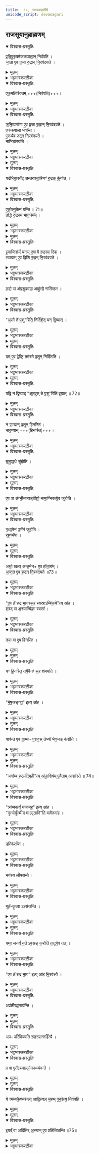 ```yaml
---
title:  १०, त्र्यम्बकहवींषि
unicode_script: devanagari
---
```

## राजसूयानुब्राह्मणम्‌
<details open><summary>विश्वास-प्रस्तुतिः</summary>

प्र॒ति॒पू॒रु॒षमेक॑कपाला॒न् निर्व॑पति ।  
जा॒ता ए॒व प्र॒जा रु॒द्रान् नि॒रव॑दयते ।
</details>

<details><summary>मूलम्</summary>

प्र॒ति॒पू॒रु॒षमेक॑कपाला॒न् निर्व॑पति ।  
जा॒ता ए॒व प्र॒जा रु॒द्रान् नि॒रव॑दयते ।
</details>

<details><summary>भट्टभास्करटीका</summary>

1 प्रतिपूरुषमित्यादि ॥ यावन्तो यजमानस्य गृह्या जनास्तावत  एककपालान्निर्वपति । 'यथार्थेयदव्ययम्' इति वीप्सायामव्ययीभावः । निरवदयते रुद्रसकाशान्निष्कृष्यावस्थाप्य रक्षति  ।
</details>

<details open><summary>विश्वास-प्रस्तुतिः</summary>

एक॒मति॑रिक्तम् +++(निर्वपति)+++।  
</details>

<details><summary>मूलम्</summary>

एक॒मति॑रिक्तम् +++(निर्वपति)+++।  
</details>

<details><summary>भट्टभास्करटीका</summary>

एकमतिरिक्तमिति । निर्वपतीत्येव ।
</details>

<details open><summary>विश्वास-प्रस्तुतिः</summary>

ज॒नि॒ष्यमा॑णा ए॒व प्र॒जा रु॒द्रान् नि॒रव॑दयते ।  
एक॑कपाला भवन्ति ।  
ए॒क॒धैव रु॒द्रन् नि॒रव॑दयते ।   
नाभिघा॑रयति ।  
</details>

<details><summary>मूलम्</summary>

ज॒नि॒ष्यमा॑णा ए॒व प्र॒जा रु॒द्रान् नि॒रव॑दयते ।  
एक॑कपाला भवन्ति ।  
ए॒क॒धैव रु॒द्रन् नि॒रव॑दयते ।   
नाभिघा॑रयति ।  
</details>

<details><summary>भट्टभास्करटीका</summary>

एकधैवेति । एकेनैव प्रकारेणनपुनरावृत्त्या रुद्रं  देवतान्तरसकाशान्निष्कृष्य अवस्थाय तर्पयति ॥
</details>


<details><summary>मूलम्</summary>

यद॑भिघा॒रये᳚त् ।
अ॒न्त॒र॒व॒चा॒रिणꣳ॑ रु॒द्रङ्कु॑र्यात् ।
</details>

<details open><summary>विश्वास-प्रस्तुतिः</summary>

यद॑भिघा॒रये᳚द् अन्तरवचा॒रिणꣳ॑ रु॒द्रङ् कु॑र्यात् ।
</details>

<details><summary>मूलम्</summary>

यद॑भिघा॒रये᳚द् अन्तरवचा॒रिणꣳ॑ रु॒द्रङ् कु॑र्यात् ।
</details>

<details><summary>भट्टभास्करटीका</summary>

2 अन्तरवचारिणमिति ॥ आभ्यन्तरमनुप्रविश्यानिष्टाचरणशीलं  कुर्यात् । स्निग्धत्वादेनं नमुञ्चेत्ततश्चप्रजानश्येयुः ॥
</details>

<details open><summary>विश्वास-प्रस्तुतिः</summary>

ए॒को॒ल्मु॒केन॑ यन्ति ॥ 71॥  
तद्धि रु॒द्रस्य॑ भाग॒धेय᳚म् ।  
</details>

<details><summary>मूलम्</summary>

ए॒को॒ल्मु॒केन॑ यन्ति ॥ 71॥  
तद्धि रु॒द्रस्य॑ भाग॒धेय᳚म् ।  
</details>

<details><summary>भट्टभास्करटीका</summary>

3 एकोल्मुकेनेति ॥ दक्षिणाग्नेरादाय । तद्धि रुद्रस्य भागधेयं भजनीयम् एकत्वसामान्यात् ।
</details>


<details><summary>मूलम्</summary>

इ॒मान्दिश॑य्ँयन्ति ।
ए॒षा वै रु॒द्रस्य॒ दिक् ।
</details>

<details open><summary>विश्वास-प्रस्तुतिः</summary>

इ॒मान्दिश॑य्ँ यन्त्य्  ए॒षा वै रु॒द्रस्य॒ दिक् ।  
स्वाया॑म् ए॒व दि॒शि रु॒द्रन् नि॒रव॑दयते ।
</details>

<details><summary>मूलम्</summary>

इ॒मान्दिश॑य्ँ यन्त्य्  ए॒षा वै रु॒द्रस्य॒ दिक् ।  
स्वाया॑म् ए॒व दि॒शि रु॒द्रन् नि॒रव॑दयते ।
</details>

<details><summary>भट्टभास्करटीका</summary>

इमामिति । उत्तरपूर्वाम् ॥
</details>

<details open><summary>विश्वास-प्रस्तुतिः</summary>

रु॒द्रो वा अ॑प॒शुका॑या॒ आहु॑त्यै॒ नाति॑ष्ठत ।  
</details>

<details><summary>मूलम्</summary>

रु॒द्रो वा अ॑प॒शुका॑या॒ आहु॑त्यै॒ नाति॑ष्ठत ।  
</details>

<details><summary>भट्टभास्करटीका</summary>

4 रुद्रोवा इत्यादि  ॥ तादृशाहुत्यर्थं आत्मानं न प्रकाशयति । 'प्रकाशनस्थेयाख्ययोश्च' इत्यात्मनेपदम् ।
</details>

<details open><summary>विश्वास-प्रस्तुतिः</summary>

"अ॒सौ ते॑ प॒शु"रिति॒ निर्दि॑शे॒द् यन् द्वि॒ष्यात् ।  
</details>

<details><summary>मूलम्</summary>

"अ॒सौ ते॑ प॒शु"रिति॒ निर्दि॑शे॒द् यन् द्वि॒ष्यात् ।  
</details>

<details><summary>भट्टभास्करटीका</summary>

तस्य नाम देवदत्तादिकं द्विषन्तं  असौ तव पशुरिति नाम् नानिर्दिशेत् ।
</details>


<details><summary>मूलम्</summary>

यमे॒व द्वेष्टि॑ ।
तम॑स्मै प॒शुन्निर्दि॑शति ।
</details>

<details open><summary>विश्वास-प्रस्तुतिः</summary>

यम् ए॒व द्वेष्टि॒ तम॑स्मै प॒शुन् निर्दि॑शति ।  
</details>

<details><summary>मूलम्</summary>

यम् ए॒व द्वेष्टि॒ तम॑स्मै प॒शुन् निर्दि॑शति ।  
</details>

<details><summary>भट्टभास्करटीका</summary>

सद्वेष्योऽस्मै पशुत्वेन निर्दिष्टो भवति ।
</details>


<details><summary>मूलम्</summary>

यदि॒ न द्वि॒ष्यात् ।
आ॒खुस्ते॑ प॒शुरिति॑ ब्रूयात् ॥ 72॥   
</details>

<details open><summary>विश्वास-प्रस्तुतिः</summary>

यदि॒ न द्वि॒ष्याद् "आ॒खुस् ते॑ प॒शु"रिति॑ ब्रूयात् ॥ 72॥  
</details>

<details><summary>मूलम्</summary>

यदि॒ न द्वि॒ष्याद् "आ॒खुस् ते॑ प॒शु"रिति॑ ब्रूयात् ॥ 72॥  
</details>

<details><summary>भट्टभास्करटीका</summary>

अथयदिकश्चित्नद्विष्यात्आखुस्तेपशुरिति ब्रूयात् ।
</details>

<details open><summary>विश्वास-प्रस्तुतिः</summary>

न ग्रा॒म्यान् प॒शून् हि॒नस्ति॑ ।  
नार॒ण्यान् +++(हिनस्ति)+++।
</details>

<details><summary>मूलम्</summary>

न ग्रा॒म्यान् प॒शून् हि॒नस्ति॑ ।  
नार॒ण्यान् +++(हिनस्ति)+++।
</details>

<details><summary>भट्टभास्करटीका</summary>

ततस्तावतातृप्तः किञ्चिदपिपशुं नहिनस्ति ॥
</details>

<details open><summary>विश्वास-प्रस्तुतिः</summary>

च॒तु॒ष्प॒थे जु॑होति ।  
</details>

<details><summary>मूलम्</summary>

च॒तु॒ष्प॒थे जु॑होति ।  
</details>

<details><summary>भट्टभास्करटीका</summary>

5 चतुष्पथ इति ॥ चक्षुष्पथेउल्मुकं निधायेत्येके । विकल्पइत्यन्ये ।
</details>


<details><summary>मूलम्</summary>

ए॒ष वा अ॑ग्नी॒नाम् पड्बी॑शो॒ नाम॑ ।
अ॒ग्नि॒वत्ये॒व जु॑होति ।
</details>

<details open><summary>विश्वास-प्रस्तुतिः</summary>

ए॒ष वा अ॑ग्नी॒नाम्पड्बी॑शो॒ नामा॒ग्निवत्ये॒व जु॑होति ।  
</details>

<details><summary>मूलम्</summary>

ए॒ष वा अ॑ग्नी॒नाम्पड्बी॑शो॒ नामा॒ग्निवत्ये॒व जु॑होति ।  
</details>

<details><summary>भट्टभास्करटीका</summary>

पड्बीश इति । अग्नीनां पत्सु ह िप्रदेयः  यत्र पुनः पुनराधावन्ति । पत्सु प्रविष्टः पड्बीश इति पृषोदरादिः । अश्वानां संदानस्थानं  पड्बीश इत्येके । तस्मात्  अग्निवत िअग्नियुक्तेहुतं भवति ।
</details>

<details open><summary>विश्वास-प्रस्तुतिः</summary>

म॒ध्य॒मेन॑ प॒र्णेन॑ जुहोति ।        
स्रुग्घ्ये॑षा ।    
</details>

<details><summary>मूलम्</summary>

म॒ध्य॒मेन॑ प॒र्णेन॑ जुहोति ।        
स्रुग्घ्ये॑षा ।    
</details>


<details><summary>मूलम्</summary>

अथो॒ खलु॑ ।
अ॒न्त॒मेनै॒व हो॑त॒व्य᳚म् ।
</details>

<details open><summary>विश्वास-प्रस्तुतिः</summary>

अथो॒ खल्व् अन्त॒मेन+ ए॒व हो॑त॒व्य᳚म् ।    
अ॒न्त॒त ए॒व रु॒द्रन् नि॒रव॑दयते ॥73॥  
</details>

<details><summary>मूलम्</summary>

अथो॒ खल्व् अन्त॒मेन+ ए॒व हो॑त॒व्य᳚म् ।    
अ॒न्त॒त ए॒व रु॒द्रन् नि॒रव॑दयते ॥73॥  
</details>

<details><summary>भट्टभास्करटीका</summary>

मध्यमेनेत्यादि । गतम् ॥
</details>

<details open><summary>विश्वास-प्रस्तुतिः</summary>

"ए॒ष ते॑ रुद्र भा॒गस्स॒ह स्वस्राऽम्बि॑क॒ये"त्य् आ॑ह ।    
श॒रद् वा अ॒स्याम्बि॑का॒ स्वसा᳚ ।
</details>

<details><summary>मूलम्</summary>

"ए॒ष ते॑ रुद्र भा॒गस्स॒ह स्वस्राऽम्बि॑क॒ये"त्य् आ॑ह ।    
श॒रद् वा अ॒स्याम्बि॑का॒ स्वसा᳚ ।
</details>

<details><summary>भट्टभास्करटीका</summary>

6 शरद्वा इत्यादि  ॥ अत्रप्रधानहोममन्त्रे- सहस्वस्राऽम्बिकयाभागं जुषस्वेत्युच्यते । शरत्हिंसा । शॄहिं सायां  , 'शॄदृभसोदिः ' इत्यदिप्रत्ययः । ऋतुविशेषः शरत् ।
</details>

<details open><summary>विश्वास-प्रस्तुतिः</summary>

तया॒ वा ए॒ष हि॑नस्ति ।    
</details>

<details><summary>मूलम्</summary>

तया॒ वा ए॒ष हि॑नस्ति ।    
</details>


<details><summary>मूलम्</summary>

यꣳ हि॒नस्ति॑ ।
तयै॒वैनꣳ॑ स॒ह श॑मयति ।
</details>

<details open><summary>विश्वास-प्रस्तुतिः</summary>

यꣳ हि॒नस्ति॒  तयै॒वैनꣳ॑ स॒ह श॑मयति ।    
</details>

<details><summary>मूलम्</summary>

यꣳ हि॒नस्ति॒  तयै॒वैनꣳ॑ स॒ह श॑मयति ।    
</details>

<details><summary>भट्टभास्करटीका</summary>

सा खलु रोगबहुलत्वात्सर्वप्रजा हिनस्ति । तस्मादस्य देवस्य हिंसितुः सहचारिणी । शरद्रूपिकयावातया सहचारिण्या हिनस्ति प्रजाः । यदाह- 'तया वा एष हिनस्ति' इयं  दुर्वृत्तादिकं  हिनस्ति । तस्मात् 'सहस्वस्रा' इति वचनात्तयासहएनं  देवं शमयति । प्रदर्शनार्थचेदं शरल्लक्षणसहचारिणीनां  शक्तीनाम् । तत्र  त्र्यम्बकानां  शरत्प्रीत्या तामेव प्रदर्शयति ॥
</details>

<details open><summary>विश्वास-प्रस्तुतिः</summary>

"भे॒ष॒जङ्गव॒" इत्य् आ॑ह ।    
</details>

<details><summary>मूलम्</summary>

"भे॒ष॒जङ्गव॒" इत्य् आ॑ह ।    
</details>

<details><summary>भट्टभास्करटीका</summary>

7 भेषजं गवइति ॥ चतुष्पथमग्निं  परिषिञ्चति ।
</details>


<details><summary>मूलम्</summary>

याव॑न्त ए॒व ग्रा॒म्याᳶ प॒शवः॑ ।
तेभ्यो॑ भेष॒जङ्क॑रोति ।
</details>

<details open><summary>विश्वास-प्रस्तुतिः</summary>

याव॑न्त ए॒व ग्रा॒म्याᳶ प॒शव॒स् तेभ्यो॑ भेष॒जङ् क॑रोति ।   
</details>

<details><summary>मूलम्</summary>

याव॑न्त ए॒व ग्रा॒म्याᳶ प॒शव॒स् तेभ्यो॑ भेष॒जङ् क॑रोति ।   
</details>

<details><summary>भट्टभास्करटीका</summary>

यावन्तइति । 'गवेश्वाय' इत्यादि यथामन्त्र आहतथासर्वेभ्यः पशुभ्योभेषजं  करोतियथाशरन्नहिनस्ति ॥
</details>


<details><summary>मूलम्</summary>

अवा᳚म्ब रु॒द्रम॑दिम॒हीत्या॑ह ।
आ॒शिष॑मे॒वैतामाशा᳚स्ते ॥ 74॥  
</details>

<details open><summary>विश्वास-प्रस्तुतिः</summary>

"अवा᳚म्ब रु॒द्रम॑दिम॒ही"त्य् आ॑हा॒शिष॑म् ए॒वैताम् आशा᳚स्ते ॥ 74॥  
</details>

<details><summary>मूलम्</summary>

"अवा᳚म्ब रु॒द्रम॑दिम॒ही"त्य् आ॑हा॒शिष॑म् ए॒वैताम् आशा᳚स्ते ॥ 74॥  
</details>

<details><summary>भट्टभास्करटीका</summary>

8 अवाम्बरुद्रमिति यजमानोजपति ॥ आशिषमिति । 'यथानः श्रेयसस्करत्'33 इत्यादि  कामाशिषमनेन आशास्तेलभतेचतथाताम् ॥
</details>

<details open><summary>विश्वास-प्रस्तुतिः</summary>

"त्र्य॑म्बकय्ँ यजामह॒" इत्य् आ॑ह ।    
"मृ॒त्योर्मु॑ख्षीय॒ माऽमृता॒दि"ति॒ वावैतदा॑ह ।  
</details>

<details><summary>मूलम्</summary>

"त्र्य॑म्बकय्ँ यजामह॒" इत्य् आ॑ह ।    
"मृ॒त्योर्मु॑ख्षीय॒ माऽमृता॒दि"ति॒ वावैतदा॑ह ।  
</details>

<details><summary>भट्टभास्करटीका</summary>

9 त्र्यम्बकमिति अग्निं  परियन्ति ॥ अस्य मन्त्रस्य तात्पर्यमाह- मृत्योरिति  । मृत्योर्मुक्षीय मुक्तो भूयासं  अमृतात्मा मुक्षीयेत्येतदयं मन्त्रः प्राधान्येन  एतदाह इत्यर्थः ॥
</details>

<details open><summary>विश्वास-प्रस्तुतिः</summary>

उत्कि॑रन्ति ।    
</details>

<details><summary>मूलम्</summary>

उत्कि॑रन्ति ।    
</details>

<details><summary>भट्टभास्करटीका</summary>

10 उत्किरन्तीति ॥ ऊर्ध्वान्पुरोडाशानुदस्यन्ति ।
</details>

<details open><summary>विश्वास-प्रस्तुतिः</summary>

भग॑स्य लीफ्सन्ते ।   
</details>

<details><summary>मूलम्</summary>

भग॑स्य लीफ्सन्ते ।   
</details>

<details><summary>भट्टभास्करटीका</summary>

भगस्येति चतुर्थ्यर्थे षष्ठी । भगाय ऐश्वर्याय तान्पततोलीप्सन्तेलब्धुमिच्छन्ति गृह्णन्ति । छान्दसं दीर्घत्वम् । तस्मात्भगस्यभगायवालिप्सतिअपादत्ते । केचिदाहुः - उत्किरन्तीत्ययं फलस्तुतिरिति  । यउत्किरन्तितत्भगस्यलीप्सन्ते ऐश्वर्यमेवतल्लब्धुमिच्छन्तीति । ऐश्वर्यस्थानीयात्तान्ग्रहीतुमुत्किरन्तीति । तस्माद्भगस्ययोलिप्सेततान्पततोगृह्णातीतिशेषः ॥
</details>

<details open><summary>विश्वास-प्रस्तुतिः</summary>

मूते॑-कृ॒त्वा ऽऽस॑जन्ति ।    
</details>

<details><summary>मूलम्</summary>

मूते॑-कृ॒त्वा ऽऽस॑जन्ति ।    
</details>

<details><summary>भट्टभास्करटीका</summary>

11 मूतेकृत्वेति ॥ मूते कृत्वा मूतस्थान्कृत्वा रुद्रार्थं शुष्कस्थाण्वादौ आसजन्ति आबध्नन्ति ।
</details>


<details><summary>मूलम्</summary>

यथा॒ जन॑य्ँय॒ते॑ऽव॒सङ्क॒रोति॑ ।
ता॒दृगे॒व तत् ।
</details>

<details open><summary>विश्वास-प्रस्तुतिः</summary>

यथा॒ जन॑य्ँ य॒ते॑ ऽव॒सङ् क॒रोति॑ ता॒दृगे॒व तत् ।  
</details>

<details><summary>मूलम्</summary>

यथा॒ जन॑य्ँ य॒ते॑ ऽव॒सङ् क॒रोति॑ ता॒दृगे॒व तत् ।  
</details>

<details><summary>भट्टभास्करटीका</summary>

यथाजनं जनपदादिकं यते गन्तुं प्रवृत्ताय अवसं पाथेयान्नं करोति, तादृक्तत्इति जानीयात् । यातेः शतरि'शतुरनुमः ' इति चतुर्थ्या उदात्तत्वम् । 'स्वरितोवाऽनुदात्तेपदादौ' इति तस्यसं हितायां स्वरितत्वम् ॥
</details>

<details open><summary>विश्वास-प्रस्तुतिः</summary>

"ए॒ष ते॑ रुद्र भा॒ग" इत्य् आ॑ह नि॒रव॑त्त्यै ।    
</details>

<details><summary>मूलम्</summary>

"ए॒ष ते॑ रुद्र भा॒ग" इत्य् आ॑ह नि॒रव॑त्त्यै ।    
</details>

<details><summary>भट्टभास्करटीका</summary>

12 एष ते रुद्र भाग इत्यासञ्जनमन्त्रः ॥ निरवत्त्यै इति । निष्कृष्यपृथक्त्वेनभागप्रदानार्थम् । निरवपूर्वाद्ददातेः क्तिनि 'अचउपसर्गात्तः ' इति तादेशः । 'तादौच' इत्यनन्तरस्यगतेः प्रकृतिस्वरत्वम् ।
</details>

<details open><summary>विश्वास-प्रस्तुतिः</summary>

अप्र॑तीख्ष॒माय॑न्ति ।    
</details>

<details><summary>मूलम्</summary>

अप्र॑तीख्ष॒माय॑न्ति ।    
</details>


<details><summary>मूलम्</summary>

अ॒पᳶ परि॑षिञ्चति ।
रु॒द्रस्या॒न्तर्हि॑त्यै ।
</details>

<details open><summary>विश्वास-प्रस्तुतिः</summary>

अ॒पᳶ परि॑षिञ्चति रु॒द्रस्या॒न्तर्हि॑त्यै ।  
</details>

<details><summary>मूलम्</summary>

अ॒पᳶ परि॑षिञ्चति रु॒द्रस्या॒न्तर्हि॑त्यै ।  
</details>

<details><summary>भट्टभास्करटीका</summary>

अप्रतीक्षं अपुनर्निरीक्षणं  आयन्ति आगच्छन्ति चतुष्पथात् । अपः परिषिञ्चतिरुद्रस्यान्तर्हित्यै अन्तर्धानं रुद्रः कुर्यादिति  ॥
</details>

<details open><summary>विश्वास-प्रस्तुतिः</summary>

प्र वा ए॒ते᳚ऽस्माल्लो॒काच्च्य॑वन्ते ।    
</details>

<details><summary>मूलम्</summary>

प्र वा ए॒ते᳚ऽस्माल्लो॒काच्च्य॑वन्ते ।    
</details>


<details><summary>मूलम्</summary>

ये त्र्य॑म्बकै॒श्चर॑न्ति ।
आ॒दि॒त्यञ्च॒रुम्पुन॒रेत्य॒ निर्व॑पति ।
</details>

<details open><summary>विश्वास-प्रस्तुतिः</summary>

ये त्र्य॑म्बकै॒श्चर॑न्त्य् आदि॒त्यञ् च॒रुम् पुन॒रेत्य॒ निर्व॑पति ।    
</details>

<details><summary>मूलम्</summary>

ये त्र्य॑म्बकै॒श्चर॑न्त्य् आदि॒त्यञ् च॒रुम् पुन॒रेत्य॒ निर्व॑पति ।    
</details>


<details><summary>मूलम्</summary>

इ॒यव्ँ वा अदि॑तिः ।
अ॒स्यामे॒व प्रति॑तिष्ठन्ति ॥75॥
</details>

<details open><summary>विश्वास-प्रस्तुतिः</summary>

इ॒यव्ँ वा अदि॑तिर् अ॒स्याम् ए॒व प्रति॑तिष्ठन्ति ॥75॥  
</details>

<details><summary>मूलम्</summary>

इ॒यव्ँ वा अदि॑तिर् अ॒स्याम् ए॒व प्रति॑तिष्ठन्ति ॥75॥  
</details>

<details><summary>भट्टभास्करटीका</summary>

13 प्रवा इत्यादि  ॥ अस्मात्मनुष्यलोकात्  एते प्रच्यवन्ते प्रतिष्ठन्ते ये त्र्यम्बकैश्चरन्ति । तस्मात्  आदित्यं  अदिति देवत्यं चरुं स्वगृहमागत्य निर्वपति । अस्यां पृथिव्यामदिति नाम्न्यां  पुनरागत्य प्रतिष्ठिता भवन्ति॥

इति भट्टभास्करमिश्रविरचितेयजुर्वेदभाष्येपारक्षुद्रेप्रथमेऽष्टकेषष्ठप्रपाठकेदशमोऽनुवाकः ॥

षष्ठप्रपाठकस् समाप्तः ॥  

</details>

